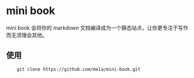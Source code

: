 # mini book

mini book 会将你的 markdown 文档编译成为一个静态站点，让你更专注于写作而无须理会其他。

## 使用

```
    git clone https://github.com/me1a/mini-book.git
```

